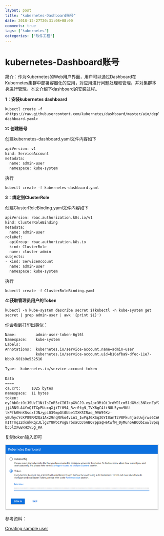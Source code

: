 ```yaml
---
layout: post
title: "kubernetes-Dashboard账号"
date: 2018-12-27T20:31:08+08:00
comments: true
tags: ["kubernetes"]
categories: ["软件工程"]
---
```


# kubernetes-Dashboard账号

简介：作为Kubernetes的Web用户界面，用户可以通过Dashboard在Kubernetes集群中部署容器化的应用，对应用进行问题处理和管理，并对集群本身进行管理。本文介绍下dashboard的安装过程。

**1：安装kubernetes dashboard**

```
kubectl create -f <https://raw.githubusercontent.com/kubernetes/dashboard/master/aio/deploy/recommended/kubernetes-dashboard.yaml>
```

**2: 创建账号**

创建kubernetes-dashboard.yaml文件内容如下

```
apiVersion: v1
kind: ServiceAccount
metadata:
  name: admin-user
  namespace: kube-system
```

执行

```
kubectl create -f kubernetes-dashboard.yaml
```

**3：绑定到ClusterRole**

创建ClusterRoleBinding.yaml文件内容如下

```
apiVersion: rbac.authorization.k8s.io/v1
kind: ClusterRoleBinding
metadata:
  name: admin-user
roleRef:
  apiGroup: rbac.authorization.k8s.io
  kind: ClusterRole
  name: cluster-admin
subjects:
- kind: ServiceAccount
  name: admin-user
  namespace: kube-system
```

执行

```
kubectl create -f ClusterRoleBinding.yaml
```

**4:获取管理员用户的Token**

```
kubectl -n kube-system describe secret $(kubectl -n kube-system get secret | grep admin-user | awk '{print $1}')
```

你会看到打印出类似：

```
Name:         admin-user-token-6gl6l
Namespace:    kube-system
Labels:
Annotations:  kubernetes.io/service-account.name=admin-user
              kubernetes.io/service-account.uid=b16afba9-dfec-11e7-bbb9-901b0e532516

Type:  kubernetes.io/service-account-token

Data
====
ca.crt:     1025 bytes
namespace:  11 bytes
token:      eyJhbGciOiJSUzI1NiIsInR5cCI6IkpXVCJ9.eyJpc3MiOiJrdWJlcm5ldGVzL3NlcnZpY2VhY2NvdW50Iiwia3ViZXJuZXRlcy5pby9zZXJ2aWNlYWNjb3VudC9uYW1lc3BhY2UiOiJrdWJlLXN5c3RlbSIsImt1YmVybmV0ZXMuaW8vc2VydmljZWFjY291bnQvc2VjcmV0Lm5hbWUiOiJhZG1pbi11c2VyLXRva2VuLTZnbDZsIiwia3ViZXJuZXRlcy5pby9zZXJ2aWNlYWNjb3VudC9zZXJ2aWNlLWFjY291bnQubmFtZSI6ImFkbWluLXVzZXIiLCJrdWJlcm5ldGVzLmlvL3NlcnZpY2VhY2NvdW50L3NlcnZpY2UtYWNjb3VudC51aWQiOiJiMTZhZmJhOS1kZmVjLTExZTctYmJiOS05MDFiMGU1MzI1MTYiLCJzdWIiOiJzeXN0ZW06c2VydmljZWFjY291bnQ6a3ViZS1zeXN0ZW06YWRtaW4tdXNlciJ9.M70CU3lbu3PP4OjhFms8PVL5pQKj-jj4RNSLA4YmQfTXpPUuxqXjiTf094_Rzr0fgN_IVX6gC4fiNUL5ynx9KU-lkPfk0HnX8scxfJNzypL039mpGt0bbe1IXKSIRaq_9VW59Xz-yBUhycYcKPO9RM2Qa1Ax29nqNVko4vLn1_1wPqJ6XSq3GYI8anTzV8Fku4jasUwjrws6Cn6_sPEGmL54sq5R4Z5afUtv-mItTmqZZdxnkRqcJLlg2Y8WbCPogErbsaCDJoABQ7ppaqHetwfM_0yMun6ABOQbIwwl8pspJhpplKwyo700OSpvTT9zlBsu-b35lzXGBRHzv5g_RA
```

复制token输入即可

![../uploads/2020/10/1561250293.jpg](../uploads/2020/10/1561250293.jpg)

参考资料：

[Creating sample user](https://github.com/kubernetes/dashboard/wiki/Creating-sample-user)
